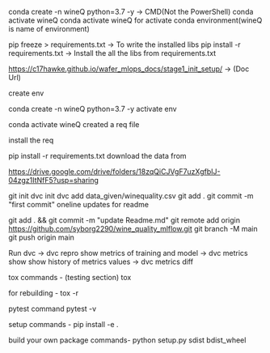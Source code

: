 conda create -n wineQ python=3.7 -y -> CMD(Not the PowerShell)
conda activate wineQ
conda activate wineQ for activate conda environment(wineQ is name of environment)

pip freeze > requirements.txt -> To write the installed libs
pip install -r requirements.txt -> Install the all the libs from requirements.txt

https://c17hawke.github.io/wafer_mlops_docs/stage1_init_setup/ -> (Doc Url)


create env

conda create -n wineQ python=3.7 -y
activate env

conda activate wineQ
created a req file

install the req

pip install -r requirements.txt
download the data from

https://drive.google.com/drive/folders/18zqQiCJVgF7uzXgfbIJ-04zgz1ItNfF5?usp=sharing

git init
dvc init
dvc add data_given/winequality.csv
git add .
git commit -m "first commit"
oneline updates for readme

git add . && git commit -m "update Readme.md"
git remote add origin https://github.com/syborg2290/wine_quality_mlflow.git
git branch -M main
git push origin main

Run dvc -> dvc repro
show metrics of training and model -> dvc metrics show
show history of metrics values -> dvc metrics diff

tox commands - (testing section)
tox

for rebuilding -
tox -r

pytest command
pytest -v

setup commands -
pip install -e .

build your own package commands-
python setup.py sdist bdist_wheel



